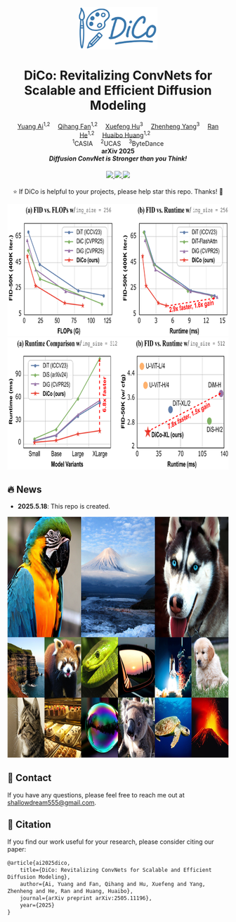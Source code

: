 <div align="center">

<div class="logo">
      <img src="assets/logo.png" style="width:180px">
   </a>
</div>

<h1>DiCo: Revitalizing ConvNets for Scalable and Efficient Diffusion Modeling</h1>

<div>
    <a href='https://scholar.google.com/citations?user=2Qp7Y5kAAAAJ' target='_blank'>Yuang Ai</a><sup>1,2</sup>&emsp;
    <a href='https://scholar.google.com/citations?user=9HGN_c0AAAAJ&hl' target='_blank'>Qihang Fan</a><sup>1,2</sup>&emsp;
    <a href='https://scholar.google.com/citations?user=Ee616UkAAAAJ' target='_blank'>Xuefeng Hu</a><sup>3</sup>&emsp;
    <a href='https://scholar.google.com/citations?user=Ds5wwRoAAAAJ' target='_blank'>Zhenheng Yang</a><sup>3</sup>&emsp;
    <a href='https://scholar.google.com/citations?user=ayrg9AUAAAAJ' target='_blank'>Ran He</a><sup>1,2</sup>&emsp;
    <a href='https://scholar.google.com/citations?user=XMvLciUAAAAJ' target='_blank'>Huaibo Huang</a><sup>1,2</sup>&emsp;
</div>
<div>
<sup>1</sup>CASIA&emsp;
<sup>2</sup>UCAS&emsp;
<sup>3</sup>ByteDance</div>
<div>
</div>
<div>
    <strong>arXiv 2025</strong>
</div>
<div>
    <strong><em>Diffusion ConvNet is Stronger than you Think!</em></strong>
</div>
<div>
    <h4 align="center">
        <a href="https://arxiv.org/abs/2505.11196" target='_blank'>
        <img src="https://img.shields.io/badge/arXiv%20paper-2505.11196-b31b1b.svg">
        </a>
        <a href="https://huggingface.co/shallowdream204/DiCo/" target='_blank'>
        <img src="https://img.shields.io/badge/🤗%20Weights-DiCo-yellow">
        </a>
        <img src="https://visitor-badge.laobi.icu/badge?page_id=shallowdream204/DiCo">
    </h4>
</div>

⭐ If DiCo is helpful to your projects, please help star this repo. Thanks! 🤗

<img src="assets/fig2.png" height="300px"/>
<img src="assets/fig3.png" height="300px"/>


</div>

<be>


## 🔥 News
- **2025.5.18**: This repo is created.

<img src="assets/fig1.png" height="550px"/>




## 📧 Contact
If you have any questions, please feel free to reach me out at shallowdream555@gmail.com. 

## 📖 Citation
If you find our work useful for your research, please consider citing our paper:
```
@article{ai2025dico,
    title={DiCo: Revitalizing ConvNets for Scalable and Efficient Diffusion Modeling},
    author={Ai, Yuang and Fan, Qihang and Hu, Xuefeng and Yang, Zhenheng and He, Ran and Huang, Huaibo},
    journal={arXiv preprint arXiv:2505.11196},
    year={2025}
}
```